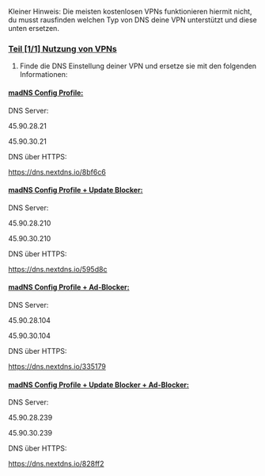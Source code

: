 Kleiner Hinweis: Die meisten kostenlosen VPNs funktionieren hiermit nicht, du musst rausfinden welchen Typ von DNS deine VPN unterstützt und diese unten ersetzen.

### [Teil [1/1] Nutzung von VPNs](accent://)
1. Finde die DNS Einstellung deiner VPN und ersetze sie mit den folgenden Informationen:


#### [madNS Config Profile:](accent://)
DNS Server:

45.90.28.21

45.90.30.21

DNS über HTTPS:

https://dns.nextdns.io/8bf6c6

#### [madNS Config Profile + Update Blocker:](accent://)
DNS Server:

45.90.28.210

45.90.30.210

DNS über HTTPS:

https://dns.nextdns.io/595d8c

#### [madNS Config Profile + Ad-Blocker:](accent://)
DNS Server:

45.90.28.104

45.90.30.104

DNS über HTTPS:

https://dns.nextdns.io/335179

#### [madNS Config Profile + Update Blocker + Ad-Blocker:](accent://)
DNS Server:

45.90.28.239

45.90.30.239

DNS über HTTPS:

https://dns.nextdns.io/828ff2
